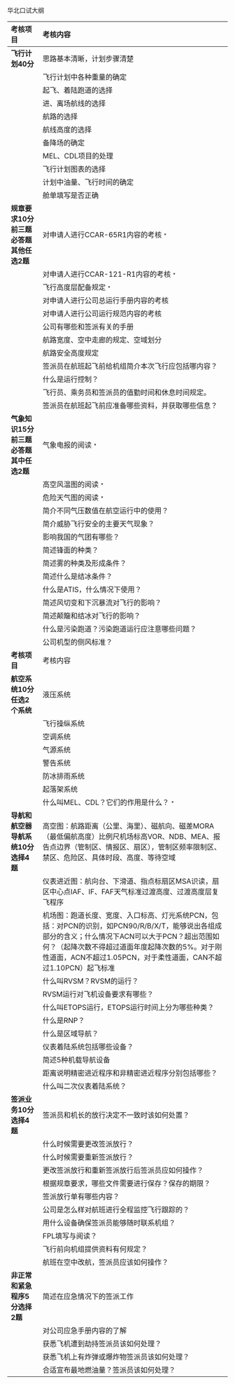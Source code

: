 华北口试大纲

| **考核项目** | **考核内容** |
| :--- | :--- |
| **飞行计划40分** | 思路基本清晰，计划步骤清楚 |
|  | 飞行计划中各种重量的确定 |
|  | 起飞、着陆跑道的选择 |
|  | 进、离场航线的选择 |
|  | 航路的选择 |
|  | 航线高度的选择 |
|  | 备降场的确定 |
|  | MEL、CDL项目的处理 |
|  | 飞行计划图表的选择 |
|  | 计划中油量、飞行时间的确定 |
|  | 舱单填写是否正确 |
| **规章要求10分前三题必答题其他任选2题** | 对申请人进行CCAR-65R1内容的考核﹡ |
|  | 对申请人进行CCAR-121-R1内容的考核﹡ |
|  | 飞行高度层配备规定﹡ |
|  | 对申请人进行公司总运行手册内容的考核 |
|  | 对申请人进行公司运行规范内容的考核 |
|  | 公司有哪些和签派有关的手册 |
|  | 航路宽度、空中走廊的规定、空域划分 |
|  | 航路安全高度规定 |
|  | 签派员在航班起飞前给机组简介本次飞行应包括哪内容？ |
|  | 什么是运行控制？ |
|  | 飞行员、乘务员和签派员的值勤时间和休息时间规定。 |
|  | 签派员在航班起飞前应准备哪些资料，并获取哪些信息？ |
| **气象知识15分前三题必答题其中任选2题** | 气象电报的阅读﹡ |
|  | 高空风温图的阅读﹡ |
|  | 危险天气图的阅读﹡ |
|  | 简介不同气压数值在航空运行中的使用？ |
|  | 简介威胁飞行安全的主要天气现象？ |
|  | 影响我国的气团有哪些？ |
|  | 简述锋面的种类？ |
|  | 简述雾的种类及形成条件？ |
|  | 简述什么是结冰条件？ |
|  | 什么是ATIS，什么情况下使用？ |
|  | 简述风切变和下沉暴流对飞行的影响？ |
|  | 简述颠簸和结冰对飞行的影响？ |
|  | 什么是污染跑道？污染跑道运行应注意哪些问题？ |
|  | 公司机型的侧风标准？ |
| **考核项目** | 考核内容 |
| **航空系统10分任选2个系统** | 液压系统 |
|  | 飞行操纵系统 |
|  | 空调系统 |
|  | 气源系统 |
|  | 警告系统 |
|  | 防冰排雨系统 |
|  | 起落架系统 |
|  | 什么叫MEL、CDL？它们的作用是什么？﹡ |
| **导航和航空器导航系统10分选择4题** | 高空图：航路距离（公里、海里）、磁航向、磁差MORA（最低偏航高度）比例尺机场标高VOR、NDB、MEA、报告点边界（管制区、情报区、扇区），管制区频率限制区、禁区、危险区、具体时段、高度、等待空域 |
|  | 仪表进近图：航向台、下滑道、指点标扇区MSA识读，扇区中心点IAF、IF、FAF天气标准过渡高度、过渡高度层复飞程序 |
|  | 机场图：跑道长度、宽度、入口标高、灯光系统PCN，包括：对PCN的识别，如PCN90/R/B/X/T，能够说出各组成部分的含义；什么情况下ACN可以大于PCN？超出范围如何？（起降次数不得超过道面年度起降次数的5%。对于刚性道面，ACN不超过1.05PCN，对于柔性道面，CAN不超过1.10PCN）起飞标准 |
|  | 什么叫RVSM？RVSM的运行？ |
|  | RVSM运行对飞机设备要求有哪些？ |
|  | 什么叫ETOPS运行，ETOPS运行时间上分为哪些种类？ |
|  | 什么是RNP？ |
|  | 什么是区域导航？ |
|  | 仪表着陆系统包括哪些设备？ |
|  | 简述5种机载导航设备 |
|  | 距离说明精密进近程序和非精密进近程序分别包括哪些？ |
|  | 什么叫二次仪表着陆系统？ |
| **签派业务10分选择4题** | 签派员和机长的放行决定不一致时该如何处置？ |
|  | 什么时候需要更改签派放行？ |
|  | 什么时候需要重新签派放行？ |
|  | 更改签派放行和重新签派放行后签派员应如何操作？ |
|  | 根据规章要求，哪些文件需要进行保存？保存的期限？ |
|  | 签派放行单有哪些内容？ |
|  | 公司是怎么样对航班进行全程监控飞行跟踪的？ |
|  | 用什么设备确保签派员能够随时联系机组？ |
|  | FPL填写与阅读？ |
|  | 飞行前向机组提供资料有何规定？ |
|  | 航班在空中改航，签派员应该如何操作？ |
| **非正常和紧急程序5分选择2题** | 简述在应急情况下的签派工作 |
|  | 对公司应急手册内容的了解 |
|  | 获悉飞机遭到劫持签派员该如何处理？ |
|  | 获悉飞机上有炸弹或爆炸物签派员该如何处理？ |
|  | 合适宣布最地燃油量？签派员该如何处理？ |



